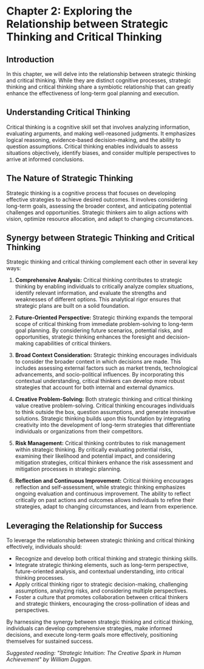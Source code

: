 Chapter 2: Exploring the Relationship between Strategic Thinking and Critical Thinking
======================================================================================

Introduction
------------

In this chapter, we will delve into the relationship between strategic thinking and critical thinking. While they are distinct cognitive processes, strategic thinking and critical thinking share a symbiotic relationship that can greatly enhance the effectiveness of long-term goal planning and execution.

Understanding Critical Thinking
-------------------------------

Critical thinking is a cognitive skill set that involves analyzing information, evaluating arguments, and making well-reasoned judgments. It emphasizes logical reasoning, evidence-based decision-making, and the ability to question assumptions. Critical thinking enables individuals to assess situations objectively, identify biases, and consider multiple perspectives to arrive at informed conclusions.

The Nature of Strategic Thinking
--------------------------------

Strategic thinking is a cognitive process that focuses on developing effective strategies to achieve desired outcomes. It involves considering long-term goals, assessing the broader context, and anticipating potential challenges and opportunities. Strategic thinkers aim to align actions with vision, optimize resource allocation, and adapt to changing circumstances.

Synergy between Strategic Thinking and Critical Thinking
--------------------------------------------------------

Strategic thinking and critical thinking complement each other in several key ways:

1. **Comprehensive Analysis:** Critical thinking contributes to strategic thinking by enabling individuals to critically analyze complex situations, identify relevant information, and evaluate the strengths and weaknesses of different options. This analytical rigor ensures that strategic plans are built on a solid foundation.

2. **Future-Oriented Perspective:** Strategic thinking expands the temporal scope of critical thinking from immediate problem-solving to long-term goal planning. By considering future scenarios, potential risks, and opportunities, strategic thinking enhances the foresight and decision-making capabilities of critical thinkers.

3. **Broad Context Consideration:** Strategic thinking encourages individuals to consider the broader context in which decisions are made. This includes assessing external factors such as market trends, technological advancements, and socio-political influences. By incorporating this contextual understanding, critical thinkers can develop more robust strategies that account for both internal and external dynamics.

4. **Creative Problem-Solving:** Both strategic thinking and critical thinking value creative problem-solving. Critical thinking encourages individuals to think outside the box, question assumptions, and generate innovative solutions. Strategic thinking builds upon this foundation by integrating creativity into the development of long-term strategies that differentiate individuals or organizations from their competitors.

5. **Risk Management:** Critical thinking contributes to risk management within strategic thinking. By critically evaluating potential risks, examining their likelihood and potential impact, and considering mitigation strategies, critical thinkers enhance the risk assessment and mitigation processes in strategic planning.

6. **Reflection and Continuous Improvement:** Critical thinking encourages reflection and self-assessment, while strategic thinking emphasizes ongoing evaluation and continuous improvement. The ability to reflect critically on past actions and outcomes allows individuals to refine their strategies, adapt to changing circumstances, and learn from experience.

Leveraging the Relationship for Success
---------------------------------------

To leverage the relationship between strategic thinking and critical thinking effectively, individuals should:

* Recognize and develop both critical thinking and strategic thinking skills.
* Integrate strategic thinking elements, such as long-term perspective, future-oriented analysis, and contextual understanding, into critical thinking processes.
* Apply critical thinking rigor to strategic decision-making, challenging assumptions, analyzing risks, and considering multiple perspectives.
* Foster a culture that promotes collaboration between critical thinkers and strategic thinkers, encouraging the cross-pollination of ideas and perspectives.

By harnessing the synergy between strategic thinking and critical thinking, individuals can develop comprehensive strategies, make informed decisions, and execute long-term goals more effectively, positioning themselves for sustained success.

*Suggested reading: "Strategic Intuition: The Creative Spark in Human Achievement" by William Duggan.*
